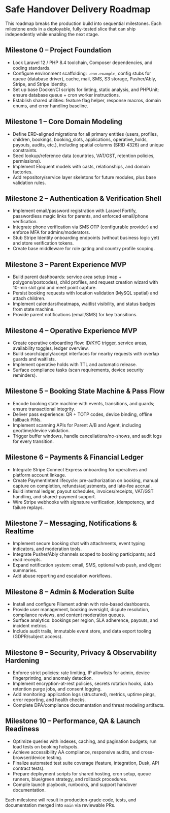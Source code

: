 # Safe Handover Delivery Roadmap

This roadmap breaks the production build into sequential milestones. Each milestone ends in a deployable, fully-tested slice that can ship independently while enabling the next stage.

## Milestone 0 – Project Foundation
- Lock Laravel 12 / PHP 8.4 toolchain, Composer dependencies, and coding standards.
- Configure environment scaffolding: `.env.example`, config stubs for queue (database driver), cache, mail, SMS, S3 storage, Pusher/Ably, Stripe, and Stripe Identity.
- Set up base Docker/CI scripts for linting, static analysis, and PHPUnit; ensure database queue + cron worker instructions.
- Establish shared utilities: feature flag helper, response macros, domain enums, and error handling baseline.

## Milestone 1 – Core Domain Modeling
- Define ERD-aligned migrations for all primary entities (users, profiles, children, bookings, booking_slots, applications, operative_holds, payouts, audits, etc.), including spatial columns (SRID 4326) and unique constraints.
- Seed lookup/reference data (countries, VAT/GST, retention policies, permissions).
- Implement Eloquent models with casts, relationships, and domain factories.
- Add repository/service layer skeletons for future modules, plus base validation rules.

## Milestone 2 – Authentication & Verification Shell
- Implement email/password registration with Laravel Fortify, passwordless magic links for parents, and enforced email/phone verification.
- Integrate phone verification via SMS OTP (configurable provider) and enforce MFA for admins/moderators.
- Stub Stripe Identity onboarding endpoints (without business logic yet) and store verification tokens.
- Create base middleware for role gating and country profile scoping.

## Milestone 3 – Parent Experience MVP
- Build parent dashboards: service area setup (map + polygons/postcodes), child profiles, and request creation wizard with 10-min slot grid and meet point capture.
- Persist booking requests with location validation (MySQL spatial) and attach children.
- Implement calendars/heatmaps, waitlist visibility, and status badges from state machine.
- Provide parent notifications (email/SMS) for key transitions.

## Milestone 4 – Operative Experience MVP
- Create operative onboarding flow: ID/KYC trigger, service areas, availability toggles, ledger overview.
- Build search/apply/accept interfaces for nearby requests with overlap guards and waitlists.
- Implement operative holds with TTL and automatic release.
- Surface compliance tasks (scan requirements, device security reminders).

## Milestone 5 – Booking State Machine & Pass Flow
- Encode booking state machine with events, transitions, and guards; ensure transactional integrity.
- Deliver pass experience: QR + TOTP codes, device binding, offline fallback PINs.
- Implement scanning APIs for Parent A/B and Agent, including geo/time/device validation.
- Trigger buffer windows, handle cancellations/no-shows, and audit logs for every transition.

## Milestone 6 – Payments & Financial Ledger
- Integrate Stripe Connect Express onboarding for operatives and platform account linkage.
- Create PaymentIntent lifecycle: pre-authorization on booking, manual capture on completion, refunds/adjustments, and late-fee accrual.
- Build internal ledger, payout schedules, invoices/receipts, VAT/GST handling, and shared-payment support.
- Wire Stripe webhooks with signature verification, idempotency, and failure replays.

## Milestone 7 – Messaging, Notifications & Realtime
- Implement secure booking chat with attachments, event typing indicators, and moderation tools.
- Integrate Pusher/Ably channels scoped to booking participants; add read receipts.
- Expand notification system: email, SMS, optional web push, and digest summaries.
- Add abuse reporting and escalation workflows.

## Milestone 8 – Admin & Moderation Suite
- Install and configure Filament admin with role-based dashboards.
- Provide user management, booking oversight, dispute resolution, compliance reviews, and content moderation queues.
- Surface analytics: bookings per region, SLA adherence, payouts, and incident metrics.
- Include audit trails, immutable event store, and data export tooling (GDPR/subject access).

## Milestone 9 – Security, Privacy & Observability Hardening
- Enforce strict policies: rate limiting, IP allowlists for admin, device fingerprinting, and anomaly detection.
- Implement encryption-at-rest policies, secrets rotation hooks, data retention purge jobs, and consent logging.
- Add monitoring: application logs (structured), metrics, uptime pings, error reporting, and health checks.
- Complete DPA/compliance documentation and threat modeling artifacts.

## Milestone 10 – Performance, QA & Launch Readiness
- Optimize queries with indexes, caching, and pagination budgets; run load tests on booking hotspots.
- Achieve accessibility AA compliance, responsive audits, and cross-browser/device testing.
- Finalize automated test suite coverage (feature, integration, Dusk, API contract tests).
- Prepare deployment scripts for shared hosting, cron setup, queue runners, blue/green strategy, and rollback procedures.
- Compile launch playbook, runbooks, and support handover documentation.

Each milestone will result in production-grade code, tests, and documentation merged into `main` via reviewable PRs.
